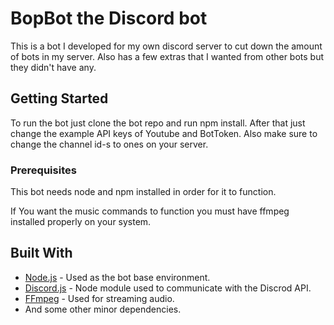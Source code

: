 # BopBot the Discord bot

This is a bot I developed for my own discord server to cut down the amount of bots in my server. 
Also has a few extras that I wanted from other bots but they didn't have any.

## Getting Started

To run the bot just clone the bot repo and run npm install. After that just change the example API keys of Youtube and BotToken.
Also make sure to change the channel id-s to ones on your server.

### Prerequisites

This bot needs node and npm installed in order for it to function.

If You want the music commands to function you must have ffmpeg installed properly on your system.

## Built With

* [Node.js](https://nodejs.org/en/) - Used as the bot base environment.
* [Discord.js](https://discord.js.org/) - Node module used to communicate with the Discrod API.
* [FFmpeg](https://www.ffmpeg.org/) - Used for streaming audio.
* And some other minor dependencies.
